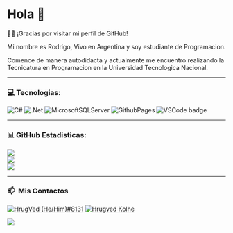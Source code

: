 # Hola 👋
🙋‍♂️ ¡Gracias por visitar mi perfil de GitHub!

Mi nombre es Rodrigo, Vivo en Argentina y soy estudiante de Programacion.

Comence de manera autodidacta y actualmente me encuentro realizando la Tecnicatura en Programacion en la Universidad Tecnologica Nacional.





---
### 💻 Tecnologias:
![C#](https://img.shields.io/badge/c%23-%23239120.svg?style=for-the-badge&logo=c-sharp&logoColor=white) ![.Net](https://img.shields.io/badge/.NET-5C2D91?style=for-the-badge&logo=.net&logoColor=white) ![MicrosoftSQLServer](https://img.shields.io/badge/Microsoft%20SQL%20Server-CC2927?style=for-the-badge&logo=microsoft%20sql%20server&logoColor=white) ![GithubPages](https://img.shields.io/badge/github%20pages-121013?style=for-the-badge&logo=github&logoColor=white) ![VSCode badge](https://img.shields.io/badge/Visual_Studio_Code-0078D4?style=for-the-badge&logo=visual%20studio%20code&logoColor=white)

---
### 📊 GitHub Estadisticas:
![](https://github-readme-stats.vercel.app/api?username=RodrigoMoyano&theme=gotham&hide_border=true&include_all_commits=false&count_private=false)<br/>
![](https://github-readme-streak-stats.herokuapp.com/?user=RodrigoMoyano&theme=gotham&hide_border=true)<br/>
![](https://github-readme-stats.vercel.app/api/top-langs/?username=RodrigoMoyano&theme=gotham&hide_border=true&include_all_commits=false&count_private=false&layout=compact)

---
### 📫 &nbsp;Mis Contactos
<a href="[https://discord.gg/.roy_08]"><img border="0" alt="HrugVed (He/Him)#8131" src="https://img.icons8.com/fluent/42/000000/discord-logo.png"/></a> <a href="[https://www.instagram.com/_hrugved_/](https://instagram.com/Roy.Moyano)"><img border="0" alt="Hrugved Kolhe" src="https://img.icons8.com/doodle/38/000000/instagram--v1.png"/></a>


[![](https://visitcount.itsvg.in/api?id=RodrigoMoyano&icon=0&color=0)](https://visitcount.itsvg.in)

<!-- Proudly created with GPRM ( https://gprm.itsvg.in ) -->
